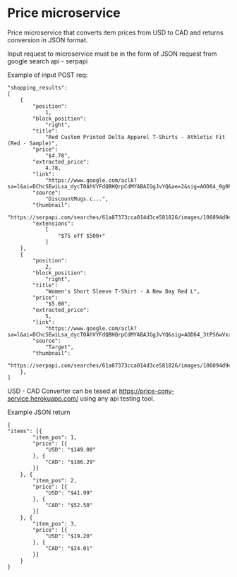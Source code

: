 # Price microservice
Price microservice that converts item prices from USD to CAD and returns conversion in JSON format. 

Input request to microservice must be in the form of JSON request from google search api - serpapi

Example of input POST req:
```
"shopping_results":
[
    {
        "position":
            1,
        "block_position":
            "right",
        "title":
            "Red Custom Printed Delta Apparel T-Shirts - Athletic Fit (Red - Sample)",
        "price":
            "$4.78",
        "extracted_price":
            4.78,
        "link":
            "https://www.google.com/aclk?sa=l&ai=DChcSEwiLsa_dycT0AhVYFdQBHQrpCdMYABAIGgJvYQ&ae=2&sig=AOD64_0g0PgSdrM40TlArTAwGYpU45WDIQ&ctype=5&q=&ved=2ahUKEwjdoqPdycT0AhX8l2oFHfkIC8YQ5bgDegQIAhBW&adurl=",
        "source":
            "DiscountMugs.c...",
        "thumbnail":
            "https://serpapi.com/searches/61a87373cca014d3ce581826/images/106094d9e87e0d84957861c2613c9bd1ecaeba93732e225ee9ec6d82c61ae597.png",
        "extensions":
            [
                "$75 off $500+"
            ]
    },
    {
        "position":
            2,
        "block_position":
            "right",
        "title":
            "Women's Short Sleeve T-Shirt - A New Day Red L",
        "price":
            "$5.00",
        "extracted_price":
            5,
        "link":
            "https://www.google.com/aclk?sa=l&ai=DChcSEwiLsa_dycT0AhVYFdQBHQrpCdMYABAJGgJvYQ&sig=AOD64_3tPS6wVxxJz_aCxctecfRNsRdDYQ&ctype=46&q=&ved=2ahUKEwjdoqPdycT0AhX8l2oFHfkIC8YQ5bgDegQIAhBv&adurl=",
        "source":
            "Target",
        "thumbnail":
            "https://serpapi.com/searches/61a87373cca014d3ce581826/images/106094d9e87e0d84957861c2613c9bd196f7afbccbeae9c4ff0f9d70bd68a80f.png"
    },
]
```
USD - CAD Converter can be tesed at https://price-conv-service.herokuapp.com/ using any api testing tool.

Example JSON return
```
{
"items": [{
        "item_pos": 1,
        "price": [{
            "USD": "$149.00"
        }, {
            "CAD": "$186.29"
        }]
    }, {
        "item_pos": 2,
        "price": [{
            "USD": "$41.99"
        }, {
            "CAD": "$52.50"
        }]
    }, {
        "item_pos": 3,
        "price": [{
            "USD": "$19.20"
        }, {
            "CAD": "$24.01"
        }]
    }
}
```
